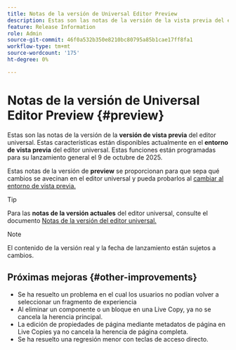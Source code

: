 ```yaml
---
title: Notas de la versión de Universal Editor Preview
description: Estas son las notas de la versión de la vista previa del editor universal.
feature: Release Information
role: Admin
source-git-commit: 46f0a532b350e8210bc80795a85b1cae17ff8fa1
workflow-type: tm+mt
source-wordcount: '175'
ht-degree: 0%

---
```



# Notas de la versión de Universal Editor Preview {#preview}

Estas son las notas de la versión de la **versión de vista previa** del editor universal. Estas características están disponibles actualmente en el **entorno de vista previa** del editor universal. Estas funciones están programadas para su lanzamiento general el 9 de octubre de 2025.

Estas notas de la versión de **preview** se proporcionan para que sepa qué cambios se avecinan en el editor universal y pueda probarlos al [cambiar al entorno de vista previa.](/help/sites-cloud/authoring/universal-editor/navigation.md#user-properties)

>[!TIP]
>
>Para las **notas de la versión actuales** del editor universal, consulte el documento [Notas de la versión del editor universal.](/help/release-notes/universal-editor/current.md)

>[!NOTE]
>
>El contenido de la versión real y la fecha de lanzamiento están sujetos a cambios.

## Próximas mejoras {#other-improvements}

* Se ha resuelto un problema en el cual los usuarios no podían volver a seleccionar un fragmento de experiencia
* Al eliminar un componente o un bloque en una Live Copy, ya no se cancela la herencia principal.
* La edición de propiedades de página mediante metadatos de página en Live Copies ya no cancela la herencia de página completa.
* Se ha resuelto una regresión menor con teclas de acceso directo.

